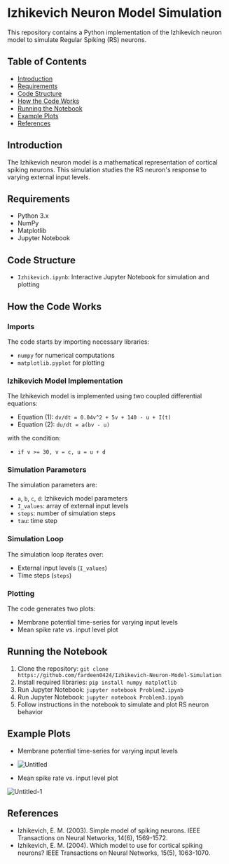 # Izhikevich Neuron Model Simulation

This repository contains a Python implementation of the Izhikevich neuron model to simulate Regular Spiking (RS) neurons.


## Table of Contents

* [Introduction](#introduction)
* [Requirements](#requirements)
* [Code Structure](#code-structure)
* [How the Code Works](#how-the-code-works)
* [Running the Notebook](#running-the-notebook)
* [Example Plots](#example-plots)
* [References](#references)


## Introduction

The Izhikevich neuron model is a mathematical representation of cortical spiking neurons. This simulation studies the RS neuron's response to varying external input levels.


## Requirements

* Python 3.x
* NumPy
* Matplotlib
* Jupyter Notebook


## Code Structure

* `Izhikevich.ipynb`: Interactive Jupyter Notebook for simulation and plotting


## How the Code Works

### Imports

The code starts by importing necessary libraries:


* `numpy` for numerical computations
* `matplotlib.pyplot` for plotting


### Izhikevich Model Implementation

The Izhikevich model is implemented using two coupled differential equations:


* Equation (1): `dv/dt = 0.04v^2 + 5v + 140 - u + I(t)`
* Equation (2): `du/dt = a(bv - u)`


with the condition:


* `if v >= 30, v = c, u = u + d`


### Simulation Parameters

The simulation parameters are:


* `a`, `b`, `c`, `d`: Izhikevich model parameters
* `I_values`: array of external input levels
* `steps`: number of simulation steps
* `tau`: time step


### Simulation Loop

The simulation loop iterates over:


* External input levels (`I_values`)
* Time steps (`steps`)


### Plotting

The code generates two plots:


* Membrane potential time-series for varying input levels
* Mean spike rate vs. input level plot


## Running the Notebook

1. Clone the repository: `git clone https://github.com/fardeen0424/Izhikevich-Neuron-Model-Simulation`
2. Install required libraries: `pip install numpy matplotlib`
3. Run Jupyter Notebook: `jupyter notebook Problem2.ipynb`
4. Run Jupyter Notebook: `jupyter notebook Problem3.ipynb`
5. Follow instructions in the notebook to simulate and plot RS neuron behavior


## Example Plots

* Membrane potential time-series for varying input levels

* ![Untitled](https://github.com/user-attachments/assets/557ae02d-8e83-4e3b-a774-3fab580ede4a)

* Mean spike rate vs. input level plot

![Untitled-1](https://github.com/user-attachments/assets/56f9f796-4ce6-4645-b1cb-1fa955213a06)


## References

* Izhikevich, E. M. (2003). Simple model of spiking neurons. IEEE Transactions on Neural Networks, 14(6), 1569-1572.
* Izhikevich, E. M. (2004). Which model to use for cortical spiking neurons? IEEE Transactions on Neural Networks, 15(5), 1063-1070.

